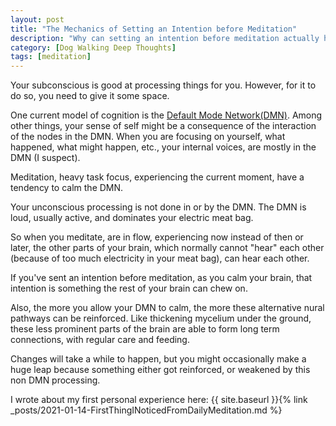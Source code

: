 ```yaml
---
layout: post
title: "The Mechanics of Setting an Intention before Meditation"
description: "Why can setting an intention before meditation actually have a huge impact?"
category: [Dog Walking Deep Thoughts]
tags: [meditation]
---
```


Your subconscious is good at processing things for you. However, for it to do so, you need to 
give it some space.

One current model of cognition is the [Default Mode Network(DMN)](https://en.wikipedia.org/wiki/Default_mode_network).
Among other things, your sense of self might be a consequence of the interaction of the nodes in the DMN.
When you are focusing on yourself, what happened, what might happen, etc., your internal voices, are mostly 
in the DMN (I suspect).

Meditation, heavy task focus, experiencing the current moment, have a tendency to calm the DMN.

Your unconscious processing is not done in or by the DMN. The DMN is loud, usually active, and dominates your electric
meat bag.

So when you meditate, are in flow, experiencing now instead of then or later, the other parts of your brain, 
which normally cannot "hear" each other (because of too much electricity in your meat bag), can hear each other.

If you've sent an intention before meditation, as you calm your brain, that intention is something the rest of your
brain can chew on. 

Also, the more you allow your DMN to calm, the more these alternative nural pathways can be reinforced. 
Like thickening mycelium under the ground, these less prominent parts of the brain are able to form long term
connections, with regular care and feeding.

Changes will take a while to happen, but you might occasionally make a huge leap because something either got 
reinforced, or weakened by this non DMN processing.

I wrote about my first personal experience here:
{{ site.baseurl }}{% link _posts/2021-01-14-FirstThingINoticedFromDailyMeditation.md %}
